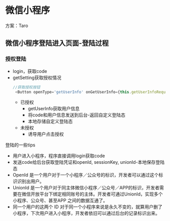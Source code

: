 # 微信小程序

方案：Taro

## 微信小程序登陆进入页面-登陆过程

### 授权登陆

- login，获取code
- getSetting获取授权情况
  ```js
  //获取授权按钮
   <Button openType='getUserInfo' onGetUserInfo={this.getUserInfoRequest}>点击登陆</Button>
  ```
  - 已授权
    - getUserInfo获取用户信息
    - 将code和用户信息发送到后台-返回自定义登陆态
    - 本地存储自定义登陆态
  - 未授权
    - 诱导用户点击授权

登陆的一些tips

- 用户进入小程序，程序直接调用login获取code
- 发送code给后台获取登陆凭证和openId, sessionKey, unionId-本地保存登陆态
- OpenId 是一个用户对于一个小程序／公众号的标识，开发者可以通过这个标识识别出用户。
- UnionId 是一个用户对于同主体微信小程序／公众号／APP的标识，开发者需要在微信开放平台下绑定相同账号的主体。开发者可通过UnionId，实现多个小程序、公众号、甚至APP 之间的数据互通了。
- 同一个用户的这两个 ID 对于同一个小程序来说是永久不变的，就算用户删了小程序，下次用户进入小程序，开发者依旧可以通过后台的记录标识出来。

